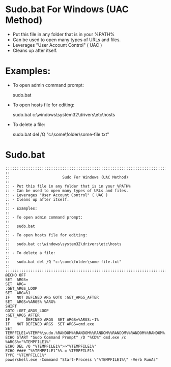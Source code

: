 # Sudo.bat For Windows (UAC Method)

- Put this file in any folder that is in your %PATH%
- Can be used to open many types of URLs and files.
- Leverages "User Account Control" ( UAC )
- Cleans up after itself.

# Examples:

- To open admin command prompt:

  sudo.bat

- To open hosts file for editing:

  sudo.bat c:\windows\system32\drivers\etc\hosts

- To delete a file:

  sudo.bat del /Q "c:\some\folder\some-file.txt"

# Sudo.bat

```
::::::::::::::::::::::::::::::::::::::::::::::::::::::::::::::::::::::::::::::::
::
::                       Sudo For Windows (UAC Method)
::
:: - Put this file in any folder that is in your %PATH%
:: - Can be used to open many types of URLs and files.
:: - Leverages "User Account Control" ( UAC )
:: - Cleans up after itself.
::
:: - Examples:
::
:: - To open admin command prompt:
::
::   sudo.bat
::
:: - To open hosts file for editing:
::
::   sudo.bat c:\windows\system32\drivers\etc\hosts
::
:: - To delete a file:
::
::   sudo.bat del /Q "c:\some\folder\some-file.txt"
::
::::::::::::::::::::::::::::::::::::::::::::::::::::::::::::::::::::::::::::::::
@ECHO OFF
SET  ARGS=
SET  ARG=
:GET_ARGS_LOOP
SET  ARG=%1
IF   NOT DEFINED ARG GOTO :GET_ARGS_AFTER
SET  ARGS=%ARGS% %ARG%
SHIFT
GOTO :GET_ARGS_LOOP
:GET_ARGS_AFTER
IF       DEFINED ARGS  SET ARGS=%ARGS:~1%
IF   NOT DEFINED ARGS  SET ARGS=cmd.exe
SET  TEMPFILE1=%TEMP%\sudo.%RANDOM%%RANDOM%%RANDOM%%RANDOM%%RANDOM%%RANDOM%.bat
ECHO START "Sudo Command Prompt" /D "%CD%" cmd.exe /c %ARGS%>"%TEMPFILE1%"
ECHO DEL /Q "%TEMPFILE1%">>"%TEMPFILE1%"
ECHO #### ^%%TEMPFILE1^%% = %TEMPFILE1%
TYPE "%TEMPFILE1%"
powershell.exe -Command "Start-Process \"%TEMPFILE1%\" -Verb RunAs"
```
